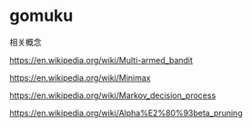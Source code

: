 # gomuku

相关概念

https://en.wikipedia.org/wiki/Multi-armed_bandit

https://en.wikipedia.org/wiki/Minimax

https://en.wikipedia.org/wiki/Markov_decision_process

https://en.wikipedia.org/wiki/Alpha%E2%80%93beta_pruning

